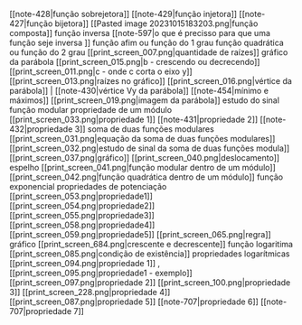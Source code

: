 [[note-428|função sobrejetora]]
[[note-429|função injetora]]
[[note-427|função bijetora]]
[[Pasted image 20231015183203.png|função composta]]
função inversa
	[[note-597|o que é precisso para que uma função seje inversa ]]
função afim ou função do 1 grau
função quadrática ou função do 2 grau
	[[print_screen_007.png|quantidade de raízes]]
	gráfico da parábola
		[[print_screen_015.png|b - crescendo ou decrecendo]]
		[[print_screen_011.png|c - onde c corta o eixo y]]
		[[print_screen_013.png|raízes no gráfico]]
		[[print_screen_016.png|vértice da parábola]] | [[note-430|vértice Vy da parábola]]
		[[note-454|mínimo e máximos]]
	[[print_screen_019.png|imagem da parábola]]
	estudo do sinal
função modular
	propriedade de um módulo
		[[print_screen_033.png|propriedade 1]]
		[[note-431|propriedade 2]]
		[[note-432|propriedade 3]]
	soma de duas funções modulares
		[[print_screen_031.png|equação da soma de duas funções modulares]]
		[[print_screen_032.png|estudo de sinal da soma de duas funções modula]]
	[[print_screen_037.png|gráfico]]
		[[print_screen_040.png|deslocamento]]
		espelho
			[[print_screen_041.png|função modular dentro de um módulo]]
			[[print_screen_042.png|função quadrática dentro de um módulo]]
função exponencial
	propriedades de potenciação
		[[print_screen_053.png|propriedade1]]
		[[print_screen_054.png|propriedade2]]
		[[print_screen_055.png|propriedade3]]
		[[print_screen_058.png|propriedade4]]
		[[print_screen_059.png|propriedade5]]
	[[print_screen_065.png|regra]]
	gráfico
		[[print_screen_684.png|crescente e decrescente]]
função logaritima
	[[print_screen_085.png|condição de existência]]
	propriedades logarítmicas
		[[print_screen_094.png|propriedade 1]] , [[print_screen_095.png|propriedade1 - exemplo]]
		[[print_screen_097.png|propriedade 2]]
		[[print_screen_100.png|propriedade 3]]
		[[print_screen_228.png|propriedade 4]]
		[[print_screen_087.png|propriedade 5]]
		[[note-707|propriedade 6]]
		[[note-707|propriedade 7]]

